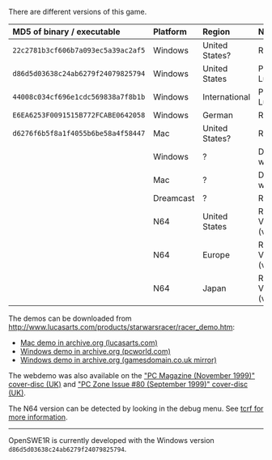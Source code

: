 There are different versions of this game.

| MD5 of binary / executable         | Platform  | Region         | Notes                                    |
| :--------------------------------- |:--------- | :------------  | :--------------------------------------- |
| `22c2781b3cf606b7a093ec5a39ac2af5` | Windows   | United States? | Retail CD Version                        |
| `d86d5d03638c24ab6279f24079825794` | Windows   | United States  | Patch from LucasArts FTP                 |
| `44008c034cf696e1cdc569838a7f8b1b` | Windows   | International  | Patch from LucasArts FTP                 |
| `E6EA6253F0091515B772FCABE0642058` | Windows   | German         | Retail CD Version                        |
| `d6276f6b5f8a1f4055b6be58a4f58447` | Mac       | United States? | Retail CD Version                        |
|                                    | Windows   | ?              | Demo from website                        |
|                                    | Mac       | ?              | Demo from website                        |
|                                    | Dreamcast | ?              | Retail GD Version                        |
|                                    | N64       | United States  | Retail Cartridge Version (v07Apr99.1553) |
|                                    | N64       | Europe         | Retail Cartridge Version (v15Apr99.1642) |
|                                    | N64       | Japan          | Retail Cartridge Version (v18Jun99.1019) |

The demos can be downloaded from http://www.lucasarts.com/products/starwarsracer/racer_demo.htm:
* [Mac demo in archive.org (lucasarts.com)](https://web.archive.org/web/20011205091707/http://www.lucasarts.com:80/products/starwarsracer/racerdemo.bin)
* [Windows demo in archive.org (pcworld.com)](http://downloads.pcworld.com/pub/new/fun_and_games/action/racerdemo.exe)
* [Windows demo in archive.org (gamesdomain.co.uk mirror)](https://web.archive.org/web/20020326005329/ftp://sunsite.doc.ic.ac.uk/Mirrors/ftp.gamesdomain.co.uk/pub/demos/racerdemo.exe)

The webdemo was also available on the ["PC Magazine (November 1999)" cover-disc (UK)](https://archive.org/details/pc-magazine-uk-cdrom-1999-11-B) and ["PC Zone Issue #80 (September 1999)" cover-disc (UK)](https://archive.org/details/cdrom-cdzone80-199909).

The N64 version can be detected by looking in the debug menu. See [tcrf for more information](https://tcrf.net/Star_Wars_Episode_I:_Racer_(Nintendo_64)#Build_Info).

---

OpenSWE1R is currently developed with the Windows version `d86d5d03638c24ab6279f24079825794`.